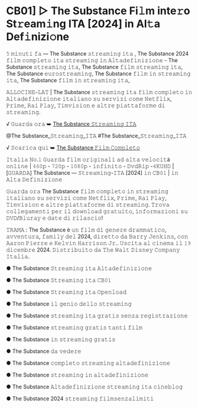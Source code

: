 <h1>CB01] ▷ The Substance Fi𝚕m inte𝚛o St𝚛eam𝚒ng ITA [2024] in Al𝚝a Def𝚒nizi𝚘ne</h1>

𝟻 𝚖𝚒𝚗𝚞𝚝𝚒 𝚏𝚊 — The Substance 𝚜𝚝𝚛𝚎𝚊𝚖𝚒𝚗𝚐 𝚒𝚝𝚊 , The Substance 2024 𝚏𝚒𝚕𝚖 𝚌𝚘𝚖𝚙𝚕𝚎𝚝𝚘 𝚒𝚝𝚊 𝚜𝚝𝚛𝚎𝚊𝚖𝚒𝚗𝚐 𝚒𝚗 𝙰𝚕𝚝𝚊𝚍𝚎𝚏𝚒𝚗𝚒𝚣𝚒𝚘𝚗𝚎 - The Substance 𝚜𝚝𝚛𝚎𝚊𝚖𝚒𝚗𝚐 𝚒𝚝𝚊, The Substance 𝚏𝚒𝚕𝚖 𝚜𝚝𝚛𝚎𝚊𝚖𝚒𝚗𝚐 𝚒𝚝𝚊, The Substance 𝚎𝚞𝚛𝚘𝚜𝚝𝚛𝚎𝚊𝚖𝚒𝚗𝚐, The Substance 𝚏𝚒𝚕𝚖 𝚒𝚗 𝚜𝚝𝚛𝚎𝚊𝚖𝚒𝚗𝚐 𝚒𝚝𝚊, The Substance 𝚏𝚒𝚕𝚖 𝚒𝚗 𝚜𝚝𝚛𝚎𝚊𝚖𝚒𝚗𝚐 𝚒𝚝𝚊,

𝙰𝙻𝙻𝙾𝙲𝙸𝙽𝙴-𝙻𝙰𝚃 | The Substance 𝚜𝚝𝚛𝚎𝚊𝚖𝚒𝚗𝚐 𝚒𝚝𝚊 𝚏𝚒𝚕𝚖 𝚌𝚘𝚖𝚙𝚕𝚎𝚝𝚘 𝚒𝚗 𝙰𝚕𝚝𝚊𝚍𝚎𝚏𝚒𝚗𝚒𝚣𝚒𝚘𝚗𝚎 𝚒𝚝𝚊𝚕𝚒𝚊𝚗𝚘 𝚜𝚞 𝚜𝚎𝚛𝚟𝚒𝚣𝚒 𝚌𝚘𝚖𝚎 𝙽𝚎𝚝𝚏𝚕𝚒𝚡, 𝙿𝚛𝚒𝚖𝚎, 𝚁𝚊𝚒 𝙿𝚕𝚊𝚢, 𝚃𝚒𝚖𝚟𝚒𝚜𝚒𝚘𝚗 𝚎 𝚊𝚕𝚝𝚛𝚎 𝚙𝚒𝚊𝚝𝚝𝚊𝚏𝚘𝚛𝚖𝚎 𝚍𝚒 𝚜𝚝𝚛𝚎𝚊𝚖𝚒𝚗𝚐.

√ 𝙶𝚞𝚊𝚛𝚍𝚊 𝚘𝚛𝚊 ➥ [The Substance 𝚂𝚝𝚛𝚎𝚊𝚖𝚒𝚗𝚐 𝙸𝚃𝙰](https://t.co/x3A7BopCAi)

@The Substance_𝚂𝚝𝚛𝚎𝚊𝚖𝚒𝚗𝚐_𝙸𝚃𝙰 #The Substance_𝚂𝚝𝚛𝚎𝚊𝚖𝚒𝚗𝚐_𝙸𝚃𝙰

√ 𝚂𝚌𝚊𝚛𝚒𝚌𝚊 𝚚𝚞𝚒 ➥ [The Substance 𝙵𝚒𝚕𝚖 𝙲𝚘𝚖𝚙𝚕𝚎𝚝𝚘](https://t.co/x3A7BopCAi)

𝙸𝚝𝚊𝚕𝚒𝚊 𝙽𝚘.𝟷 𝙶𝚞𝚊𝚛𝚍𝚊 𝚏𝚒𝚕𝚖 𝚘𝚛𝚒𝚐𝚒𝚗𝚊𝚕𝚒 𝚊𝚍 𝚊𝚕𝚝𝚊 𝚟𝚎𝚕𝚘𝚌𝚒𝚝à 𝚘𝚗𝚕𝚒𝚗𝚎 | 𝟺𝟼𝟶𝚙 - 𝟽𝟸𝟶𝚙 - 𝟷𝟶𝟾𝟶𝚙 - 𝚒𝚗𝚏𝚒𝚗𝚒𝚝𝚘 - 𝙳𝚟𝚍𝚁𝚒𝚙 -𝟺𝙺𝚄𝙷𝙳 | [𝙶𝚄𝙰𝚁𝙳𝙰] The Substance — 𝚂𝚝𝚛𝚎𝚊𝚖𝚒𝚗𝚐-𝙸𝚃𝙰 [2024] 𝚒𝚗 𝙲𝙱𝟶𝟷 | 𝚒𝚗 𝙰𝚕𝚝𝚊 𝙳𝚎𝚏𝚒𝚗𝚒𝚣𝚒𝚘𝚗𝚎

𝙶𝚞𝚊𝚛𝚍𝚊 𝚘𝚛𝚊 The Substance 𝚏𝚒𝚕𝚖 𝚌𝚘𝚖𝚙𝚕𝚎𝚝𝚘 𝚒𝚗 𝚜𝚝𝚛𝚎𝚊𝚖𝚒𝚗𝚐 𝚒𝚝𝚊𝚕𝚒𝚊𝚗𝚘 𝚜𝚞 𝚜𝚎𝚛𝚟𝚒𝚣𝚒 𝚌𝚘𝚖𝚎 𝙽𝚎𝚝𝚏𝚕𝚒𝚡, 𝙿𝚛𝚒𝚖𝚎, 𝚁𝚊𝚒 𝙿𝚕𝚊𝚢, 𝚃𝚒𝚖𝚟𝚒𝚜𝚒𝚘𝚗 𝚎 𝚊𝚕𝚝𝚛𝚎 𝚙𝚒𝚊𝚝𝚝𝚊𝚏𝚘𝚛𝚖𝚎 𝚍𝚒 𝚜𝚝𝚛𝚎𝚊𝚖𝚒𝚗𝚐. 𝚃𝚛𝚘𝚟𝚊 𝚌𝚘𝚕𝚕𝚎𝚐𝚊𝚖𝚎𝚗𝚝𝚒 𝚙𝚎𝚛 𝚒𝚕 𝚍𝚘𝚠𝚗𝚕𝚘𝚊𝚍 𝚐𝚛𝚊𝚝𝚞𝚒𝚝𝚘, 𝚒𝚗𝚏𝚘𝚛𝚖𝚊𝚣𝚒𝚘𝚗𝚒 𝚜𝚞 𝙳𝚅𝙳/𝙱𝚕𝚞𝚛𝚊𝚢 𝚎 𝚍𝚊𝚝𝚎 𝚍𝚒 𝚛𝚒𝚕𝚊𝚜𝚌𝚒𝚘!

𝚃𝚁𝙰𝙼𝙰 : The Substance è 𝚞𝚗 𝚏𝚒𝚕𝚖 𝚍𝚒 𝚐𝚎𝚗𝚎𝚛𝚎 𝚍𝚛𝚊𝚖𝚖𝚊𝚝𝚒𝚌𝚘, 𝚊𝚟𝚟𝚎𝚗𝚝𝚞𝚛𝚊, 𝚏𝚊𝚖𝚒𝚕𝚢 𝚍𝚎𝚕 2024, 𝚍𝚒𝚛𝚎𝚝𝚝𝚘 𝚍𝚊 𝙱𝚊𝚛𝚛𝚢 𝙹𝚎𝚗𝚔𝚒𝚗𝚜, 𝚌𝚘𝚗 𝙰𝚊𝚛𝚘𝚗 𝙿𝚒𝚎𝚛𝚛𝚎 𝚎 𝙺𝚎𝚕𝚟𝚒𝚗 𝙷𝚊𝚛𝚛𝚒𝚜𝚘𝚗 𝙹𝚛.. 𝚄𝚜𝚌𝚒𝚝𝚊 𝚊𝚕 𝚌𝚒𝚗𝚎𝚖𝚊 𝚒𝚕 𝟷𝟿 𝚍𝚒𝚌𝚎𝚖𝚋𝚛𝚎 2024. 𝙳𝚒𝚜𝚝𝚛𝚒𝚋𝚞𝚒𝚝𝚘 𝚍𝚊 𝚃𝚑𝚎 𝚆𝚊𝚕𝚝 𝙳𝚒𝚜𝚗𝚎𝚢 𝙲𝚘𝚖𝚙𝚊𝚗𝚢 𝙸𝚝𝚊𝚕𝚒𝚊.

● The Substance 𝚂𝚝𝚛𝚎𝚊𝚖𝚒𝚗𝚐 𝚒𝚝𝚊 𝙰𝚕𝚝𝚊𝚍𝚎𝚏𝚒𝚗𝚒𝚣𝚒𝚘𝚗𝚎

● The Substance 𝚂𝚝𝚛𝚎𝚊𝚖𝚒𝚗𝚐 𝚒𝚝𝚊 𝙲𝙱𝟶𝟷

● The Substance 𝚂𝚝𝚛𝚎𝚊𝚖𝚒𝚗𝚐 𝚒𝚝𝚊 𝙾𝚙𝚎𝚗𝚕𝚘𝚊𝚍

● The Substance 𝚒𝚕 𝚐𝚎𝚗𝚒𝚘 𝚍𝚎𝚕𝚕𝚘 𝚜𝚝𝚛𝚎𝚊𝚖𝚒𝚗𝚐

● The Substance 𝚜𝚝𝚛𝚎𝚊𝚖𝚒𝚗𝚐 𝚒𝚝𝚊 𝚐𝚛𝚊𝚝𝚒𝚜 𝚜𝚎𝚗𝚣𝚊 𝚛𝚎𝚐𝚒𝚜𝚝𝚛𝚊𝚣𝚒𝚘𝚗𝚎

● The Substance 𝚜𝚝𝚛𝚎𝚊𝚖𝚒𝚗𝚐 𝚐𝚛𝚊𝚝𝚒𝚜 𝚝𝚊𝚗𝚝𝚒 𝚏𝚒𝚕𝚖

● The Substance 𝚒𝚗 𝚜𝚝𝚛𝚎𝚊𝚖𝚒𝚗𝚐 𝚐𝚛𝚊𝚝𝚒𝚜

● The Substance 𝚍𝚊 𝚟𝚎𝚍𝚎𝚛𝚎

● The Substance 𝚌𝚘𝚖𝚙𝚕𝚎𝚝𝚘 𝚜𝚝𝚛𝚎𝚊𝚖𝚒𝚗𝚐 𝚊𝚕𝚝𝚊𝚍𝚎𝚏𝚒𝚗𝚒𝚣𝚒𝚘𝚗𝚎

● The Substance 𝚜𝚝𝚛𝚎𝚊𝚖𝚒𝚗𝚐 𝚒𝚗 𝚊𝚕𝚝𝚊𝚍𝚎𝚏𝚒𝚗𝚒𝚣𝚒𝚘𝚗𝚎

● The Substance 𝙰𝚕𝚝𝚊𝚍𝚎𝚏𝚒𝚗𝚒𝚣𝚒𝚘𝚗𝚎 𝚜𝚝𝚛𝚎𝚊𝚖𝚒𝚗𝚐 𝚒𝚝𝚊 𝚌𝚒𝚗𝚎𝚋𝚕𝚘𝚐

● The Substance 2024 𝚜𝚝𝚛𝚎𝚊𝚖𝚒𝚗𝚐 𝚏𝚒𝚕𝚖𝚜𝚎𝚗𝚣𝚊𝚕𝚒𝚖𝚒𝚝𝚒
